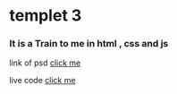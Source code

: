 # templet 3
### It is a Train to me in html , css and js

<p >link of psd
    <a href="https://www.graphberry.com/item/kasper-one-page-psd-template"> 
    click me
    </a>
</p>
<p align="left" >live code
    <a href="https://ahmeddoban.github.io/template-3"> 
    click me
    </a>
</p>
